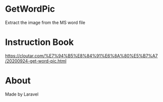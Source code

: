 # GetWordPic
Extract the image from the MS word file
# Instruction Book
https://cloutar.com/%E7%94%B5%E8%84%91%E6%8A%80%E5%B7%A7/20200924-get-word-pic.html

# About

Made by Laravel